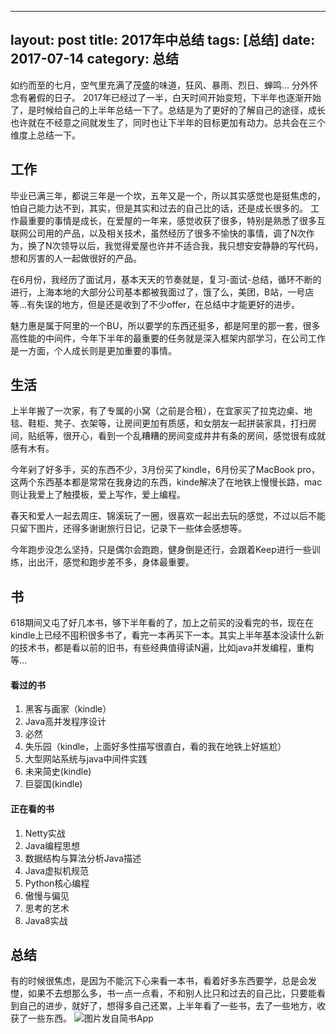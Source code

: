 
---
layout: post
title: 2017年中总结
tags: [总结]
date: 2017-07-14
category: 总结
---

如约而至的七月，空气里充满了茂盛的味道，狂风、暴雨、烈日、蝉鸣... 分外怀念有暑假的日子。
2017年已经过了一半，白天时间开始变短，下半年也逐渐开始了，是时候给自己的上半年总结一下了。总结是为了更好的了解自己的途径，成长也许就在不经意之间就发生了，同时也让下半年的目标更加有动力。总共会在三个维度上总结一下。

## 工作
毕业已满三年，都说三年是一个坎，五年又是一个，所以其实感觉也是挺焦虑的，怕自己能力达不到，其实，但是其实和过去的自己比的话，还是成长很多的。
工作最重要的事情是成长，在爱屋的一年来，感觉收获了很多，特别是熟悉了很多互联网公司用的产品，以及相关技术，虽然经历了很多不愉快的事情，调了N次作为，换了N次领导以后，我觉得爱屋也许并不适合我，我只想安安静静的写代码，想和厉害的人一起做很好的产品。

在6月份，我经历了面试月，基本天天的节奏就是，复习-面试-总结，循环不断的进行，上海本地的大部分公司基本都被我面过了，饿了么，美团，B站，一号店等...有失误的地方，但是还是收到了不少offer，在总结中才能更好的进步。

魅力惠是属于阿里的一个BU，所以要学的东西还挺多，都是阿里的那一套，很多高性能的中间件，今年下半年的最重要的任务就是深入框架内部学习，在公司工作是一方面，个人成长则是更加重要的事情。


## 生活
上半年搬了一次家，有了专属的小窝（之前是合租），在宜家买了拉克边桌、地毯、鞋柜、凳子、衣架等，让房间更加有质感，和女朋友一起拼装家具，打扫房间，贴纸等，很开心，看到一个乱糟糟的房间变成井井有条的房间，感觉很有成就感有木有。

今年剁了好多手，买的东西不少，3月份买了kindle，6月份买了MacBook pro，这两个东西基本都是常常在我身边的东西，kinde解决了在地铁上慢慢长路，mac则让我爱上了触摸板，爱上写作，爱上编程。

春天和爱人一起去周庄、锦溪玩了一圈，很喜欢一起出去玩的感觉，不过以后不能只留下图片，还得多谢谢旅行日记，记录下一些体会感想等。

今年跑步没怎么坚持，只是偶尔会跑跑，健身倒是还行，会跟着Keep进行一些训练，出出汗，感觉和跑步差不多，身体最重要。

## 书
618期间又屯了好几本书，够下半年看的了，加上之前买的没看完的书，现在在kindle上已经不囤积很多书了，看完一本再买下一本。其实上半年基本没读什么新的技术书，都是看以前的旧书，有些经典值得读N遍，比如java并发编程，重构等...

#### 看过的书
1. 黑客与画家（kindle）
2. Java高并发程序设计
3. 必然
4.  失乐园（kindle，上面好多性描写很直白，看的我在地铁上好尴尬）
5. 大型网站系统与java中间件实践
6. 未来简史(kindle)
7. 巨婴国(kindle)

#### 正在看的书
1. Netty实战
2. Java编程思想
3. 数据结构与算法分析Java描述
4. Java虚拟机规范
5. Python核心编程
6. 傲慢与偏见
7. 思考的艺术
8. Java8实战

## 总结
有的时候很焦虑，是因为不能沉下心来看一本书，看着好多东西要学，总是会发憷，如果不去想那么多，书一点一点看，不和别人比只和过去的自己比，只要能看到自己的进步，就好了，想得多自己还累，上半年看了一些书，去了一些地方，收获了一些东西。
![图片发自简书App](http://upload-images.jianshu.io/upload_images/170138-bb464f323a25d36f.jpg?imageMogr2/auto-orient/strip%7CimageView2/2/w/1080/q/50)
